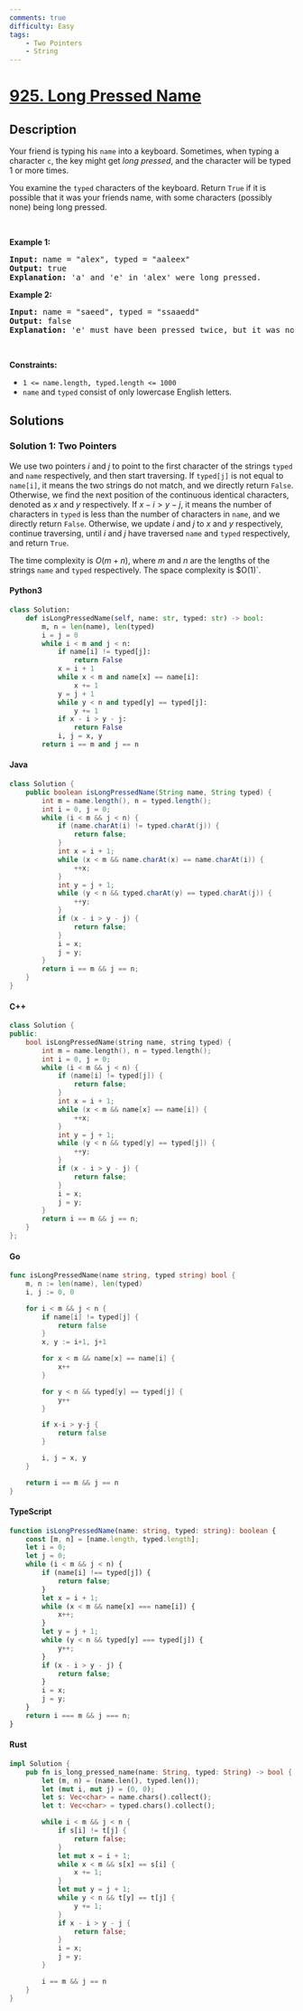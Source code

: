 ```yaml
---
comments: true
difficulty: Easy
tags:
    - Two Pointers
    - String
---
```


<!-- problem:start -->

# [925. Long Pressed Name](https://leetcode.com/problems/long-pressed-name)

## Description

<!-- description:start -->

<p>Your friend is typing his <code>name</code> into a keyboard. Sometimes, when typing a character <code>c</code>, the key might get <em>long pressed</em>, and the character will be typed 1 or more times.</p>

<p>You examine the <code>typed</code> characters of the keyboard. Return <code>True</code> if it is possible that it was your friends name, with some characters (possibly none) being long pressed.</p>

<p>&nbsp;</p>
<p><strong class="example">Example 1:</strong></p>

<pre>
<strong>Input:</strong> name = &quot;alex&quot;, typed = &quot;aaleex&quot;
<strong>Output:</strong> true
<strong>Explanation: </strong>&#39;a&#39; and &#39;e&#39; in &#39;alex&#39; were long pressed.
</pre>

<p><strong class="example">Example 2:</strong></p>

<pre>
<strong>Input:</strong> name = &quot;saeed&quot;, typed = &quot;ssaaedd&quot;
<strong>Output:</strong> false
<strong>Explanation: </strong>&#39;e&#39; must have been pressed twice, but it was not in the typed output.
</pre>

<p>&nbsp;</p>
<p><strong>Constraints:</strong></p>

<ul>
	<li><code>1 &lt;= name.length, typed.length &lt;= 1000</code></li>
	<li><code>name</code> and <code>typed</code> consist of only lowercase English letters.</li>
</ul>

<!-- description:end -->

## Solutions

<!-- solution:start -->

### Solution 1: Two Pointers

We use two pointers $i$ and $j$ to point to the first character of the strings `typed` and `name` respectively, and then start traversing. If `typed[j]` is not equal to `name[i]`, it means the two strings do not match, and we directly return `False`. Otherwise, we find the next position of the continuous identical characters, denoted as $x$ and $y$ respectively. If $x - i > y - j$, it means the number of characters in `typed` is less than the number of characters in `name`, and we directly return `False`. Otherwise, we update $i$ and $j$ to $x$ and $y$ respectively, continue traversing, until $i$ and $j$ have traversed `name` and `typed` respectively, and return `True`.

The time complexity is $O(m + n)$, where $m$ and $n$ are the lengths of the strings `name` and `typed` respectively. The space complexity is $O(1)`.

<!-- tabs:start -->

#### Python3

```python
class Solution:
    def isLongPressedName(self, name: str, typed: str) -> bool:
        m, n = len(name), len(typed)
        i = j = 0
        while i < m and j < n:
            if name[i] != typed[j]:
                return False
            x = i + 1
            while x < m and name[x] == name[i]:
                x += 1
            y = j + 1
            while y < n and typed[y] == typed[j]:
                y += 1
            if x - i > y - j:
                return False
            i, j = x, y
        return i == m and j == n
```

#### Java

```java
class Solution {
    public boolean isLongPressedName(String name, String typed) {
        int m = name.length(), n = typed.length();
        int i = 0, j = 0;
        while (i < m && j < n) {
            if (name.charAt(i) != typed.charAt(j)) {
                return false;
            }
            int x = i + 1;
            while (x < m && name.charAt(x) == name.charAt(i)) {
                ++x;
            }
            int y = j + 1;
            while (y < n && typed.charAt(y) == typed.charAt(j)) {
                ++y;
            }
            if (x - i > y - j) {
                return false;
            }
            i = x;
            j = y;
        }
        return i == m && j == n;
    }
}
```

#### C++

```cpp
class Solution {
public:
    bool isLongPressedName(string name, string typed) {
        int m = name.length(), n = typed.length();
        int i = 0, j = 0;
        while (i < m && j < n) {
            if (name[i] != typed[j]) {
                return false;
            }
            int x = i + 1;
            while (x < m && name[x] == name[i]) {
                ++x;
            }
            int y = j + 1;
            while (y < n && typed[y] == typed[j]) {
                ++y;
            }
            if (x - i > y - j) {
                return false;
            }
            i = x;
            j = y;
        }
        return i == m && j == n;
    }
};
```

#### Go

```go
func isLongPressedName(name string, typed string) bool {
	m, n := len(name), len(typed)
	i, j := 0, 0

	for i < m && j < n {
		if name[i] != typed[j] {
			return false
		}
		x, y := i+1, j+1

		for x < m && name[x] == name[i] {
			x++
		}

		for y < n && typed[y] == typed[j] {
			y++
		}

		if x-i > y-j {
			return false
		}

		i, j = x, y
	}

	return i == m && j == n
}
```

#### TypeScript

```ts
function isLongPressedName(name: string, typed: string): boolean {
    const [m, n] = [name.length, typed.length];
    let i = 0;
    let j = 0;
    while (i < m && j < n) {
        if (name[i] !== typed[j]) {
            return false;
        }
        let x = i + 1;
        while (x < m && name[x] === name[i]) {
            x++;
        }
        let y = j + 1;
        while (y < n && typed[y] === typed[j]) {
            y++;
        }
        if (x - i > y - j) {
            return false;
        }
        i = x;
        j = y;
    }
    return i === m && j === n;
}
```

#### Rust

```rust
impl Solution {
    pub fn is_long_pressed_name(name: String, typed: String) -> bool {
        let (m, n) = (name.len(), typed.len());
        let (mut i, mut j) = (0, 0);
        let s: Vec<char> = name.chars().collect();
        let t: Vec<char> = typed.chars().collect();

        while i < m && j < n {
            if s[i] != t[j] {
                return false;
            }
            let mut x = i + 1;
            while x < m && s[x] == s[i] {
                x += 1;
            }
            let mut y = j + 1;
            while y < n && t[y] == t[j] {
                y += 1;
            }
            if x - i > y - j {
                return false;
            }
            i = x;
            j = y;
        }

        i == m && j == n
    }
}
```

<!-- tabs:end -->

<!-- solution:end -->

<!-- problem:end -->
